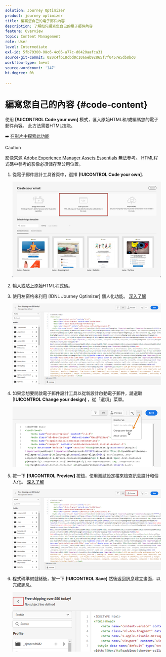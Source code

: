 ```yaml
---
solution: Journey Optimizer
product: journey optimizer
title: 編寫您自己的電子郵件內容
description: 了解如何編寫您自己的電子郵件內容
feature: Overview
topic: Content Management
role: User
level: Intermediate
exl-id: 5fb79300-08c6-4c06-a77c-d0420aafca31
source-git-commit: 020c4fb18cbd0c10a6eb92865f7f0457e5db8bc0
workflow-type: tm+mt
source-wordcount: '147'
ht-degree: 0%

---
```


# 編寫您自己的內容 {#code-content}

使用 **[!UICONTROL Code your own]** 模式，匯入原始HTML和/或編碼您的電子郵件內容。 此方法需要HTML技能。

➡️ [在影片中探索此功能](#video)

>[!CAUTION]
>
> 影像來源 [Adobe Experience Manager Assets Essentials](assets-essentials.md) 無法參考。 HTML程式碼中參考的影像必須儲存至公用位置。

1. 從電子郵件設計工具首頁中，選擇 **[!UICONTROL Code your own]**.

   ![](assets/code-your-own.png)

1. 輸入或貼上原始HTML程式碼。

1. 使用左窗格來利用 [!DNL Journey Optimizer] 個人化功能。 [深入了解](../personalization/personalize.md)

   ![](assets/code-editor.png)

1. 如果您想要開啟電子郵件設計工具以從新設計啟動電子郵件，請選取 **[!UICONTROL Change your design]** ，從「選項」菜單。

   ![](assets/code-editor-change-design.png)

1. 按一下 **[!UICONTROL Preview]** 按鈕，使用測試設定檔來檢查訊息設計和個人化。 [深入了解](preview.md)

   ![](assets/code-editor-preview.png)

1. 程式碼準備就緒後，按一下 **[!UICONTROL Save]** 然後返回訊息建立畫面，以完成訊息。

   ![](assets/code-editor-save.png)
